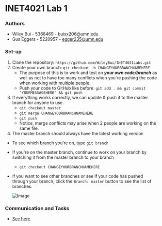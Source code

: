 # INET4021 Lab 1

### Authors
- Wiley Bui - 5368469 - buixx206@umn.edu
- Gus Eggers - 5220957 - egger235@umn.edu

### Set-up
1. Clone the repository: `https://github.com/WileyBui/INET4021Labs.git`
2. Create your own branch: `git checkout -b CHANGEYOURBRANCHNAMEHERE`
    - The purpose of this is to work and test on __*your own code/branch*__ as well as not to have too many conflicts when you're pushing the code when working with multiple people.
    - Push your code to GitHub like before: `git add . && git commit "YOURMESSAGEHERE" && git push`
3. If everything works correctly, we can update & push it to the master branch for anyone to use.
    - `git checkout master`
    - `git merge CHANGEYOURBRANCHNAMEHERE`
    - `git push`
    - Notice, merge conflicts may arise when 2 people are working on the same file.
4. The master branch should always have the latest working version

- To see which branch you're on, type `git branch`
- If you're on the master branch, continue to work on your branch by switching it from the master branch to your branch
    - `git checkout CHANGEYOURBRANCHNAMEHERE`
- If you want to see other branches or see if your code has pushed through your branch, click the `Branch: master` button to see the list of branches.

  ![Image](https://i.snipboard.io/sP0yGQ.jpg)

### Communication and Tasks
- [See here](https://docs.google.com/document/d/1b5y2U4AuAkZoI1Iazu_hnQO1CJy929CKRletR1ds0Uc/edit).
